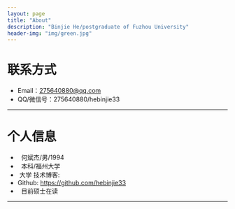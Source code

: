 ```yaml
---
layout: page
title: "About"
description: "Binjie He/postgraduate of Fuzhou University"
header-img: "img/green.jpg"
---
```





# 联系方式

*   Email：275640880@qq.com
*   QQ/微信号：275640880/hebinjie33

* * *

# 个人信息

*   何斌杰/男/1994
*   本科/福州大学
*  大学 技术博客: 
*   Github: <https://github.com/hebinjie33>
*   目前硕士在读

* * *
